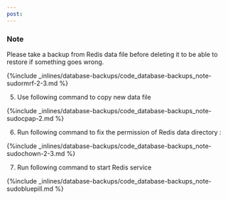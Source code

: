 ```yaml
---
post: 
---
```


### Note

Please take a backup from Redis data file before deleting it to be able to restore if something goes wrong.






{%include _inlines/database-backups/code_database-backups_note-sudormrf-2-3.md %}



5. Use following command to copy new data file 



{%include _inlines/database-backups/code_database-backups_note-sudocpap-2.md %}



6. Run following command to fix the permission of Redis data directory :



{%include _inlines/database-backups/code_database-backups_note-sudochown-2-3.md %}



7. Run following command to start Redis service



{%include _inlines/database-backups/code_database-backups_note-sudobluepill.md %}



